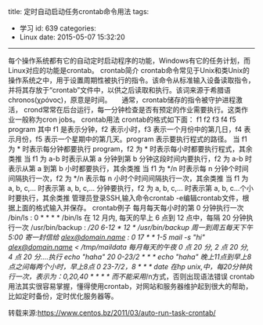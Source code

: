 title: 定时自动启动任务crontab命令用法
tags:
  - 学习
id: 639
categories:
  - Linux
date: 2015-05-07 15:32:20
---

每个操作系统都有它的自动定时启动程序的功能，Windows有它的任务计划，而Linux对应的功能是crontab。
crontab简介
crontab命令常见于Unix和类Unix的操作系统之中，用于设置周期性被执行的指令。该命令从标准输入设备读取指令，并将其存放于“crontab”文件中，以供之后读取和执行。该词来源于希腊语 chronos(χρόνος)，原意是时间。　　通常，crontab储存的指令被守护进程激活， crond常常在后台运行，每一分钟检查是否有预定的作业需要执行。这类作业一般称为cron jobs。
crontab用法
crontab的格式如下面：
f1 f2 f3 f4 f5 program
其中 f1 是表示分钟，f2 表示小时，f3 表示一个月份中的第几日，f4 表示月份，f5 表示一个星期中的第几天。program 表示要执行程式的路径。
当 f1 为 * 时表示每分钟都要执行 program，f2 为 * 时表示每小时都要执行程式，其余类推
当 f1 为 a-b 时表示从第 a 分钟到第 b 分钟这段时间内要执行，f2 为 a-b 时表示从第 a 到第 b 小时都要执行，其余类推
当 f1 为 */n 时表示每 n 分钟个时间间隔执行一次，f2 为 */n 表示每 n 小时个时间间隔执行一次，其余类推
当 f1 为 a, b, c,... 时表示第 a, b, c,... 分钟要执行，f2 为 a, b, c,... 时表示第 a, b, c...个小时要执行，其余类推
管理员登录SSH,输入命令crontab -e编辑crontab文件，根据上面的格式输入并保存。
crontab例子
每月每天每小时的第 0 分钟执行一次 /bin/ls :
	0 * * * * /bin/ls
在 12 月内, 每天的早上 6 点到 12 点中，每隔 20 分钟执行一次 /usr/bin/backup :
	*/20 6-12 * 12 * /usr/bin/backup
周一到周五每天下午 5:00 寄一封信给 alex@domain.name :
	0 17 * * 1-5 mail -s "hi" alex@domain.name < /tmp/maildata
每月每天的午夜 0 点 20 分, 2 点 20 分, 4 点 20 分....执行 echo "haha"
	20 0-23/2 * * * echo "haha"
晚上11点到早上8点之间每两个小时，早上8点
	0 23-7/2，8 * * * date
在hp unix,中，每20分钟执行一次，表示为：0,20,40 * * * * 而不能采用*/n方式，否则出现语法错误
crontab用法其实很容易掌握，懂得使用crontab，对网站和服务器维护起到很大的帮助，比如定时备份，定时优化服务器等。

转载来源:<a href="https://www.centos.bz/2011/03/auto-run-task-crontab/" target="_blank">https://www.centos.bz/2011/03/auto-run-task-crontab/